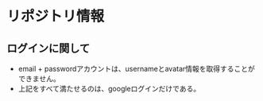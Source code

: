 # リポジトリ情報

## ログインに関して
- email + passwordアカウントは、usernameとavatar情報を取得することができません。
- 上記をすべて満たせるのは、googleログインだけである。

